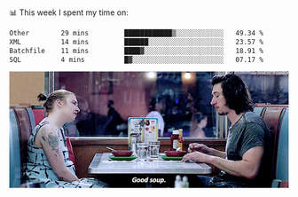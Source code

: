 📊 This week I spent my time on:
<!--START_SECTION:waka-->
```text
Other        29 mins         ████████████▒░░░░░░░░░░░░   49.34 % 
XML          14 mins         ██████░░░░░░░░░░░░░░░░░░░   23.57 % 
Batchfile    11 mins         ████▓░░░░░░░░░░░░░░░░░░░░   18.91 % 
SQL          4 mins          █▓░░░░░░░░░░░░░░░░░░░░░░░   07.17 % 
```
<!--END_SECTION:waka-->


![](goodSoup.gif)
